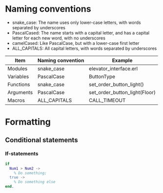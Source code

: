 
# Naming conventions
* snake_case: The name uses only lower-case letters, with words separated by underscores
* PascalCased: The name starts with a capital letter, and has a capital letter for each new word, with no underscores
* camelCased: Like PascalCase, but with a lower-case first letter
* ALL_CAPITALS: All capital letters, with words separated by underscores


Item      |   Naming convention    |    Example
----------|------------------------|-----------
Modules   | snake_case             | elevator_interface.erl
Variables | PascalCase             | ButtonType
Functions | snake_case             | set_order_button_light()
Arguments | PascalCase             | set_order_button_light(Floor)
Macros    | ALL_CAPITALS           | CALL_TIMEOUT

# Formatting
## Conditional statements
### If-statements
```erlang
if
  Num1 > Num2 ->
    % Do something;
  true ->
    % Do something else
end.
```
